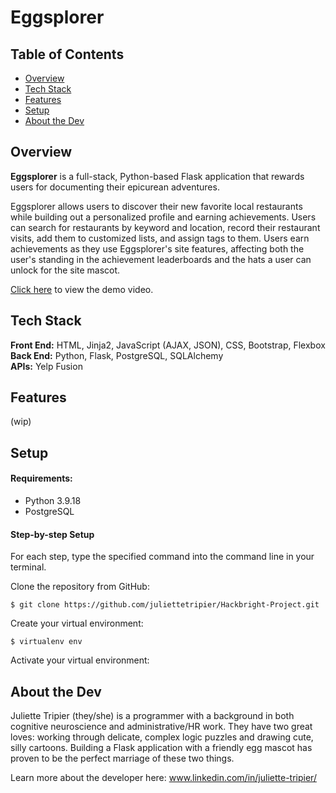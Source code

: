 # Eggsplorer

## Table of Contents

* [Overview](#overview)
* [Tech Stack](#tech-stack)
* [Features](#features)
* [Setup](#setup)
* [About the Dev](#about-me)

## <a name="overview"></a>Overview
**Eggsplorer** is a full-stack, Python-based Flask application that rewards users for documenting their epicurean adventures. 

Eggsplorer allows users to discover their new favorite local restaurants while building out a personalized profile and earning achievements. Users can search for restaurants by keyword and location, record their restaurant visits, add them to customized lists, and assign tags to them. Users earn achievements as they use Eggsplorer's site features, affecting both the user's standing in the achievement leaderboards and the hats a user can unlock for the site mascot.

<a href="https://www.youtube.com/watch?v=rhc7XCFqZMY">Click here</a> to view the demo video.

## <a name="tech-stack"></a>Tech Stack
__Front End:__ HTML, Jinja2, JavaScript (AJAX, JSON), CSS, Bootstrap, Flexbox </br>
__Back End:__ Python, Flask, PostgreSQL, SQLAlchemy </br>
__APIs:__ Yelp Fusion </br>

## <a name="features"></a>Features
(wip)

## <a name="setup"></a>Setup

#### Requirements:

- Python 3.9.18
- PostgreSQL

#### Step-by-step Setup

For each step, type the specified command into the command line in your terminal.

Clone the repository from GitHub:
```
$ git clone https://github.com/juliettetripier/Hackbright-Project.git
```

Create your virtual environment:
```
$ virtualenv env
```

Activate your virtual environment:

## <a name="about-me"></a>About the Dev
Juliette Tripier (they/she) is a programmer with a background in both cognitive neuroscience and administrative/HR work. They have two great loves: working through delicate, complex logic puzzles and drawing cute, silly cartoons. Building a Flask application with a friendly egg mascot has proven to be the perfect marriage of these two things.

Learn more about the developer here: www.linkedin.com/in/juliette-tripier/